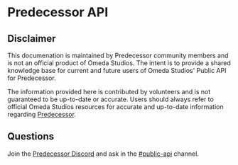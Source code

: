 # Predecessor API

## Disclaimer

This documenation is maintained by Predecessor community members and is not an official product of Omeda Studios. The intent is to provide a shared knowledge base for current and future users of Omeda Studios' Public API for Predecessor.

The information provided here is contributed by volunteers and is not guaranteed to be up-to-date or accurate. Users should always refer to official Omeda Studios resources for accurate and up-to-date information regarding [Predecessor](https://www.predecessorgame.com/).

## Questions

Join the [Predecessor Discord](https://discord.gg/predecessor) and ask in the [#public-api](https://discord.com/channels/389767672151146498/1097914145610932406) channel.
